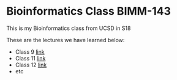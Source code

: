 # Bioinformatics Class BIMM-143 

This is my Bioinformatics class from UCSD in S18

These are the lectures we have learned below:
- Class 9 [link](https://github.com/c7chow/bimm143/blob/master/09/test.Rmd)
- Class 11 [link](https://github.com/c7chow/bimm143/blob/master/11/Class%2011.Rmd)
- Class 12 [link](https://github.com/c7chow/bimm143/blob/master/12/Class%2012.Rmd)
- etc

